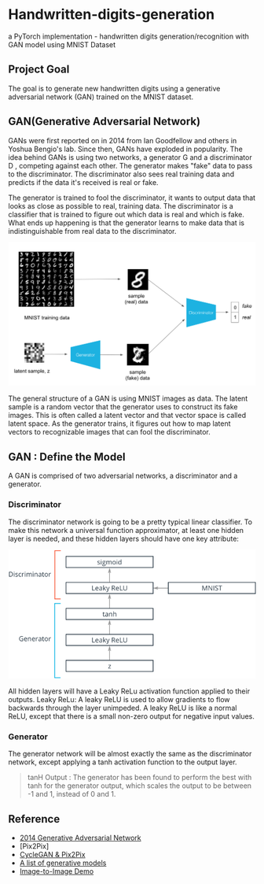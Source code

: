 # Handwritten-digits-generation
a PyTorch implementation - handwritten digits generation/recognition with GAN model using MNIST Dataset

## Project Goal 
The goal is to generate new handwritten digits using a generative adversarial network (GAN) trained on the MNIST dataset.
## GAN(Generative Adversarial Network)
GANs were first reported on in 2014 from Ian Goodfellow and others in Yoshua Bengio's lab. Since then, GANs have exploded in popularity. 
The idea behind GANs is using two networks, a generator  G  and a discriminator  D , competing against each other. The generator makes "fake" data to pass to the discriminator. The discriminator also sees real training data and predicts if the data it's received is real or fake.

The generator is trained to fool the discriminator, it wants to output data that looks as close as possible to real, training data.
The discriminator is a classifier that is trained to figure out which data is real and which is fake.
What ends up happening is that the generator learns to make data that is indistinguishable from real data to the discriminator.

![GAN](assets/gan_pipeline.png)

The general structure of a GAN is using MNIST images as data. The latent sample is a random vector that the generator uses to construct its fake images. This is often called a latent vector and that vector space is called latent space. As the generator trains, it figures out how to map latent vectors to recognizable images that can fool the discriminator.
## GAN : Define the Model
A GAN is comprised of two adversarial networks, a discriminator and a generator.
### Discriminator
The discriminator network is going to be a pretty typical linear classifier. To make this network a universal function approximator, at least one hidden layer is needed, and these hidden layers should have one key attribute:

![GAN network](assets/gan_network.png)

All hidden layers will have a Leaky ReLu activation function applied to their outputs.
Leaky ReLu: A leaky ReLU is used to allow gradients to flow backwards through the layer unimpeded. A leaky ReLU is like a normal ReLU, except that there is a small non-zero output for negative input values.

### Generator 
The generator network will be almost exactly the same as the discriminator network, except applying a tanh activation function to the output layer.

> tanH Output : The generator has been found to perform the best with  tanh  for the generator output, which scales the output to be between -1 and 1, instead of 0 and 1.

## Reference 
* [2014 Generative Adversarial Network](https://arxiv.org/abs/1406.2661)
* [Pix2Pix]
* [CycleGAN & Pix2Pix](https://github.com/junyanz/pytorch-CycleGAN-and-pix2pix)
* [A list of generative models](https://github.com/wiseodd/generative-models)
* [Image-to-Image Demo](https://affinelayer.com/pixsrv/)
